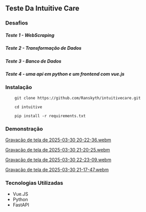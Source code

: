 ## Teste Da Intuitive Care

### Desafios
##### __Teste 1__ - __WebScraping__
##### __Teste 2__ - __Transformação de Dados__
##### __Teste 3__ - __Banco de Dados__
##### __Teste 4__ - __uma api em python e um frontend com vue.js__

### Instalação

```
    git clone https://github.com/Ranskyth/intuitivecare.git

    cd intuitive

    pip install -r requirements.txt
```


### Demonstração

[Gravação de tela de 2025-03-30 20-22-36.webm](https://github.com/user-attachments/assets/3dbaaef1-528e-42ec-a033-73bcde1eb1cd)

[Gravação de tela de 2025-03-30 21-20-25.webm](https://github.com/user-attachments/assets/ef6d0633-a37c-499c-940b-7ba097c30891)

[Gravação de tela de 2025-03-30 22-23-09.webm](https://github.com/user-attachments/assets/a4142af5-e90f-480c-a846-904f1d861183)

[Gravação de tela de 2025-03-30 21-17-47.webm](https://github.com/user-attachments/assets/ba639711-dd54-4ec5-934f-a7e1f1657ed3)


### Tecnologias Utilizadas

- Vue.JS
- Python
- FastAPI
